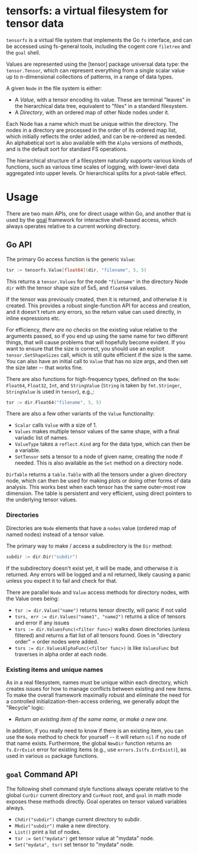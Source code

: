 # tensorfs: a virtual filesystem for tensor data

`tensorfs` is a virtual file system that implements the Go `fs` interface, and can be accessed using fs-general tools, including the cogent core `filetree` and the `goal` shell.

Values are represented using the [tensor] package universal data type: the `tensor.Tensor`, which can represent everything from a single scalar value up to n-dimensional collections of patterns, in a range of data types.

A given `Node` in the file system is either:
* A _Value_, with a tensor encoding its value. These are terminal "leaves" in the hierarchical data tree, equivalent to "files" in a standard filesystem.
* A _Directory_, with an ordered map of other Node nodes under it.

Each Node has a name which must be unique within the directory. The nodes in a directory are processed in the order of its ordered map list, which initially reflects the order added, and can be re-ordered as needed. An alphabetical sort is also available with the `Alpha` versions of methods, and is the default sort for standard FS operations.

The hierarchical structure of a filesystem naturally supports various kinds of functions, such as various time scales of logging, with lower-level data aggregated into upper levels.  Or hierarchical splits for a pivot-table effect.

# Usage

There are two main APIs, one for direct usage within Go, and another that is used by the [goal](../goal) framework for interactive shell-based access, which always operates relative to a current working directory.

## Go API

The primary Go access function is the generic `Value`:

```Go
tsr := tensorfs.Value[float64](dir, "filename", 5, 5)
```

This returns a `tensor.Values` for the node `"filename"` in the directory Node `dir` with the tensor shape size of 5x5, and `float64` values.

If the tensor was previously created, then it is returned, and otherwise it is created.  This provides a robust single-function API for access and creation, and it doesn't return any errors, so the return value can used directly, in inline expressions etc.

For efficiency, _there are no checks_ on the existing value relative to the arguments passed, so if you end up using the same name for two different things, that will cause problems that will hopefully become evident. If you want to ensure that the size is correct, you should use an explicit `tensor.SetShapeSizes` call, which is still quite efficient if the size is the same. You can also have an initial call to `Value` that has no size args, and then set the size later -- that works fine.

There are also functions for high-frequency types, defined on the `Node`: `Float64`, `Float32`, `Int`, and `StringValue` (`String` is taken by `fmt.Stringer`, `StringValue` is used in `tensor`), e.g.,:

```Go
tsr := dir.Float64("filename", 5, 5)
```

There are also a few other variants of the `Value` functionality:
* `Scalar` calls `Value` with a size of 1.
* `Values` makes multiple tensor values of the same shape, with a final variadic list of names.
* `ValueType` takes a `reflect.Kind` arg for the data type, which can then be a variable.
* `SetTensor` sets a tensor to a node of given name, creating the node if needed. This is also available as the `Set` method on a directory node.

`DirTable` returns a `table.Table` with all the tensors under a given directory node, which can then be used for making plots or doing other forms of data analysis. This works best when each tensor has the same outer-most row dimension. The table is persistent and very efficient, using direct pointers to the underlying tensor values.

### Directories

Directories are `Node` elements that have a `nodes` value (ordered map of named nodes) instead of a tensor value.

The primary way to make / access a subdirectory is the `Dir` method:
```Go
subdir := dir.Dir("subdir")
```
If the subdirectory doesn't exist yet, it will be made, and otherwise it is returned. Any errors will be logged and a nil returned, likely causing a panic unless you expect it to fail and check for that.

There are parallel `Node` and `Value` access methods for directory nodes, with the Value ones being:

* `tsr := dir.Value("name")` returns tensor directly, will panic if not valid
* `tsrs, err := dir.Values("name1", "name2")` returns a slice of tensors and error if any issues
* `tsrs := dir.ValuesFunc(<filter func>)` walks down directories (unless filtered) and returns a flat list of all tensors found. Goes in "directory order" = order nodes were added.
* `tsrs := dir.ValuesAlphaFunc(<filter func>)` is like `ValuesFunc` but traverses in alpha order at each node.

### Existing items and unique names

As in a real filesystem, names must be unique within each directory, which creates issues for how to manage conflicts between existing and new items. To make the overall framework maximally robust and eliminate the need for a controlled initialization-then-access ordering, we generally adopt the "Recycle" logic:

* _Return an existing item of the same name, or make a new one._

In addition, if you really need to know if there is an existing item, you can use the `Node` method to check for yourself -- it will return `nil` if no node of that name exists. Furthermore, the global `NewDir` function returns an `fs.ErrExist` error for existing items (e.g., use `errors.Is(fs.ErrExist)`), as used in various `os` package functions.

## `goal` Command API

The following shell command style functions always operate relative to the global `CurDir` current directory and `CurRoot` root, and `goal` in math mode exposes these methods directly. Goal operates on tensor valued variables always.

* `Chdir("subdir")` change current directory to subdir.
* `Mkdir("subdir")` make a new directory.
* `List()` print a list of nodes.
* `tsr := Get("mydata")` get tensor value at "mydata" node.
* `Set("mydata", tsr)` set tensor to "mydata" node.


